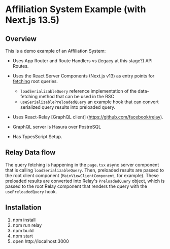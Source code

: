 # Affiliation System Example (with Next.js 13.5)

## Overview

This is a demo example of an Affiliation System:

- Uses App Router and Route Handlers vs (legacy at this stage?) API Routes.

- Uses the React Server Components (Next.js v13) as entry points for [fetching](https://beta.nextjs.org/docs/data-fetching/fetching) root queries.

  - `loadSerializableQuery` reference implementation of the data-fetching method that can be used in the RSC
  - `useSerializablePreloadedQuery` an example hook that can convert serialized query results into preloaded query.

- Uses React-Relay [GraphQL client] (https://github.com/facebook/relay).

- GraphQL server is Hasura over PostreSQL

- Has TypesScript Setup.

## Relay Data flow

The query fetching is happening in the `page.tsx` async server component that is calling `loadSerializableQuery`. Then, preloaded results are passed to the root client component (`MainViewClientComponent`, for example). These preloaded results are converted into Relay's `PreloadedQuery` object, which is passed to the root Relay component that renders the query with the `usePreloadedQuery` hook.


## Installation

1. npm install
2. npm run relay
3. npm build
4. npm start
5. open http://localhost:3000 
